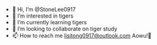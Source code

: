 - 👋 Hi, I’m @StoneLee0917
- 👀 I’m interested in tigers
- 🌱 I’m currently learning tigers
- 💞️ I’m looking to collaborate on tiger study
- 📫 How to reach me lisitong0917@outlook.com
Aowu!🐯
<!---
StoneLee0917/StoneLee0917 is a ✨ special ✨ repository because its `README.md` (this file) appears on your GitHub profile.
You can click the Preview link to take a look at your changes.
--->
